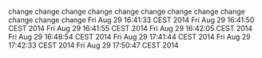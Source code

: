 change
change
change
change
change
change
change
change
change
change
change
change
Fri Aug 29 16:41:33 CEST 2014
Fri Aug 29 16:41:50 CEST 2014
Fri Aug 29 16:41:55 CEST 2014
Fri Aug 29 16:42:05 CEST 2014
Fri Aug 29 16:48:54 CEST 2014
Fri Aug 29 17:41:44 CEST 2014
Fri Aug 29 17:42:33 CEST 2014
Fri Aug 29 17:50:47 CEST 2014
